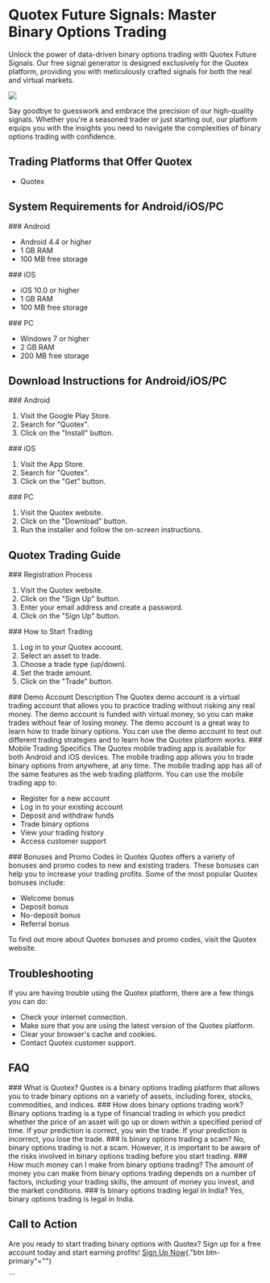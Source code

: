 # Quotex Future Signals: Master Binary Options Trading

Unlock the power of data-driven binary options trading with Quotex
Future Signals. Our free signal generator is designed exclusively for
the Quotex platform, providing you with meticulously crafted signals for
both the real and virtual markets.

[![](https://static.quotex.io/files/4_en/300_250.jpg)](https://traff.sbs/brokerqxlid)

Say goodbye to guesswork and embrace the precision of our high-quality
signals. Whether you\'re a seasoned trader or just starting out, our
platform equips you with the insights you need to navigate the
complexities of binary options trading with confidence.

## Trading Platforms that Offer Quotex

-   Quotex

## System Requirements for Android/iOS/PC

\### Android

-   Android 4.4 or higher
-   1 GB RAM
-   100 MB free storage

\### iOS

-   iOS 10.0 or higher
-   1 GB RAM
-   100 MB free storage

\### PC

-   Windows 7 or higher
-   2 GB RAM
-   200 MB free storage

## Download Instructions for Android/iOS/PC

\### Android

1.  Visit the Google Play Store.
2.  Search for "Quotex".
3.  Click on the "Install" button.

\### iOS

1.  Visit the App Store.
2.  Search for "Quotex".
3.  Click on the "Get" button.

\### PC

1.  Visit the Quotex website.
2.  Click on the "Download" button.
3.  Run the installer and follow the on-screen instructions.

## Quotex Trading Guide

\### Registration Process

1.  Visit the Quotex website.
2.  Click on the "Sign Up" button.
3.  Enter your email address and create a password.
4.  Click on the "Sign Up" button.

\### How to Start Trading

1.  Log in to your Quotex account.
2.  Select an asset to trade.
3.  Choose a trade type (up/down).
4.  Set the trade amount.
5.  Click on the "Trade" button.

\### Demo Account Description The Quotex demo account is a virtual
trading account that allows you to practice trading without risking any
real money. The demo account is funded with virtual money, so you can
make trades without fear of losing money. The demo account is a great
way to learn how to trade binary options. You can use the demo account
to test out different trading strategies and to learn how the Quotex
platform works. \### Mobile Trading Specifics The Quotex mobile trading
app is available for both Android and iOS devices. The mobile trading
app allows you to trade binary options from anywhere, at any time. The
mobile trading app has all of the same features as the web trading
platform. You can use the mobile trading app to:

-   Register for a new account
-   Log in to your existing account
-   Deposit and withdraw funds
-   Trade binary options
-   View your trading history
-   Access customer support

\### Bonuses and Promo Codes in Quotex Quotex offers a variety of
bonuses and promo codes to new and existing traders. These bonuses can
help you to increase your trading profits. Some of the most popular
Quotex bonuses include:

-   Welcome bonus
-   Deposit bonus
-   No-deposit bonus
-   Referral bonus

To find out more about Quotex bonuses and promo codes, visit the Quotex
website.

## Troubleshooting

If you are having trouble using the Quotex platform, there are a few
things you can do:

-   Check your internet connection.
-   Make sure that you are using the latest version of the Quotex
    platform.
-   Clear your browser\'s cache and cookies.
-   Contact Quotex customer support.

## FAQ

\### What is Quotex? Quotex is a binary options trading platform that
allows you to trade binary options on a variety of assets, including
forex, stocks, commodities, and indices. \### How does binary options
trading work? Binary options trading is a type of financial trading in
which you predict whether the price of an asset will go up or down
within a specified period of time. If your prediction is correct, you
win the trade. If your prediction is incorrect, you lose the trade. \###
Is binary options trading a scam? No, binary options trading is not a
scam. However, it is important to be aware of the risks involved in
binary options trading before you start trading. \### How much money can
I make from binary options trading? The amount of money you can make
from binary options trading depends on a number of factors, including
your trading skills, the amount of money you invest, and the market
conditions. \### Is binary options trading legal in India? Yes, binary
options trading is legal in India.

## Call to Action

Are you ready to start trading binary options with Quotex? Sign up for a
free account today and start earning profits! [Sign Up
Now](\%22https://traff.sbs/brokerqxlid\%22){."btn btn-primary"=""}

\`\`\`

